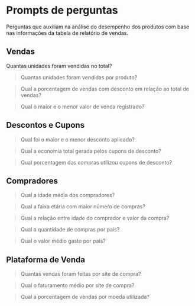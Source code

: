 # Prompts de perguntas
Perguntas que auxiliam na análise do desempenho dos produtos com base nas informações da tabela de relatório de vendas.

## Vendas

Quantas unidades foram vendidas no total?

> Quantas unidades foram vendidas por produto?

> Qual a porcentagem de vendas com desconto em relação ao total de vendas?

> Qual o maior e o menor valor de venda registrado?


## Descontos e Cupons

> Qual foi o maior e o menor desconto aplicado?

> Qual a economia total gerada pelos cupons de desconto?

> Qual porcentagem das compras utilizou cupons de desconto?


## Compradores

> Qual a idade média dos compradores?

> Qual a faixa etária com maior número de compras?

> Qual a relação entre idade do comprador e valor da compra?

> Qual a quantidade de compras por país?

> Qual o valor médio gasto por país?


## Plataforma de Venda

> Quantas vendas foram feitas por site de compra?

> Qual o faturamento médio por site de compra?

> Qual a porcentagem de vendas por moeda utilizada?
